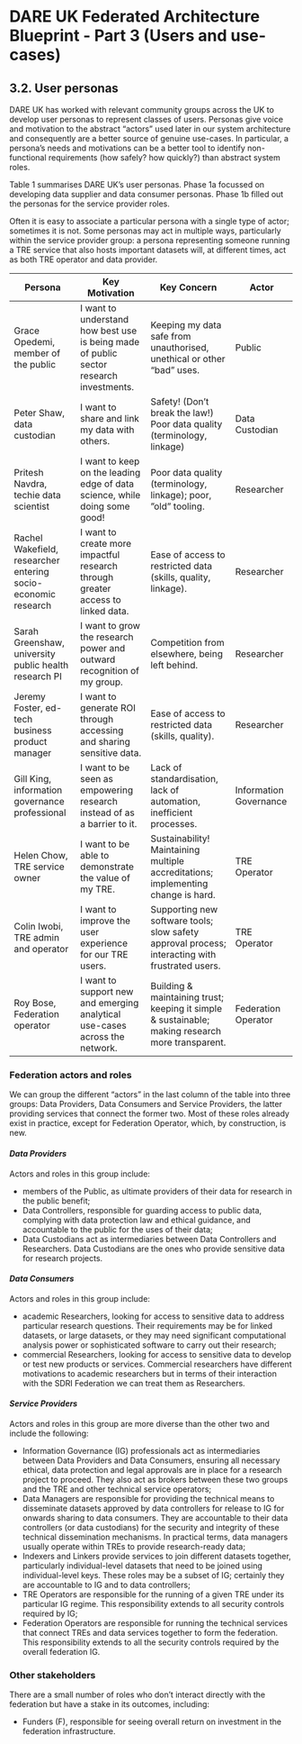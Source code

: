 # DARE UK Federated Architecture Blueprint - Part 3 (Users and use-cases)

## 3.2.	User personas

DARE UK has worked with relevant community groups across the UK to develop user personas to represent classes of users. Personas give voice and motivation to the abstract “actors” used later in our system architecture and consequently are a better source of genuine use-cases. In particular, a persona’s needs and motivations can be a better tool to identify non-functional requirements (how safely? how quickly?) than abstract system roles. 

Table 1 summarises DARE UK’s user personas. Phase 1a focussed on developing data supplier and data consumer personas. Phase 1b filled out the personas for the service provider roles.

Often it is easy to associate a particular persona with a single type of actor; sometimes it is not. Some personas may act in multiple ways, particularly within the service provider group: a persona representing someone running a TRE service that also hosts important datasets will, at different times, act as both TRE operator and data provider.

 | Persona	| Key Motivation	| Key Concern	| Actor | 
 |--- |--- |--- |--- |  
 | Grace Opedemi, member of the public | I want to understand how best use is being made of public sector research investments.  | Keeping my data safe from unauthorised, unethical or other “bad” uses. | Public | 
 | Peter Shaw, data custodian	| I want to share and link my data with others.	| Safety! (Don’t break the law!) Poor data quality (terminology, linkage)	| Data Custodian | 
 | Pritesh Navdra, techie data scientist	| I want to keep on the leading edge of data science, while doing some good! | 	Poor data quality (terminology, linkage); poor, ”old” tooling. | 	Researcher | 
 | Rachel Wakefield, researcher entering socio-economic research | 	I want to create more impactful research through greater access to linked data.	 | Ease of access to restricted data (skills, quality, linkage). | Researcher | 
 | Sarah Greenshaw, university public health research PI | I want to grow the research power and outward recognition of my group.  | Competition from elsewhere, being left behind. | Researcher | 
 | Jeremy Foster, ed-tech business product manager | 	I want to generate ROI through accessing and sharing sensitive data.	 | Ease of access to restricted data (skills, quality).	 | Researcher | 
 | Gill King, information governance professional | 	I want to be seen as empowering research instead of as a barrier to it.	 | Lack of standardisation, lack of automation, inefficient processes. | 	Information Governance | 
 | Helen Chow, TRE service owner	 | I want to be able to demonstrate the value of my TRE. | 	Sustainability! Maintaining multiple accreditations; implementing change is hard.	 | TRE Operator | 
 | Colin Iwobi, TRE admin and operator	 | I want to improve the user experience for our TRE users. | 	Supporting new software tools; slow safety approval process; interacting with frustrated users. | 	TRE Operator | 
 | Roy Bose, Federation operator | 	I want to support new and emerging analytical use-cases across the network. | 	Building & maintaining trust; keeping it simple & sustainable; making research more transparent. | 	Federation Operator | 

### Federation actors and roles

We can group the different “actors” in the last column of the table into three groups: Data
Providers, Data Consumers and Service Providers, the latter providing services that connect
the former two.
Most of these roles already exist in practice, except for Federation Operator, which, by
construction, is new.

#### _Data Providers_
Actors and roles in this group include:

- members of the Public, as ultimate providers of their data for research in the public
    benefit;
- Data Controllers, responsible for guarding access to public data, complying with data
    protection law and ethical guidance, and accountable to the public for the uses of
    their data;
- Data Custodians act as intermediaries between Data Controllers and Researchers.
    Data Custodians are the ones who provide sensitive data for research projects.

#### _Data Consumers_
Actors and roles in this group include:

- academic Researchers, looking for access to sensitive data to address particular
    research questions. Their requirements may be for linked datasets, or large datasets,
    or they may need significant computational analysis power or sophisticated software
    to carry out their research;
- commercial Researchers, looking for access to sensitive data to develop or test new
    products or services. Commercial researchers have different motivations to academic
    researchers but in terms of their interaction with the SDRI Federation we can treat
    them as Researchers.

#### _Service Providers_
Actors and roles in this group are more diverse than the other two and include the following:

- Information Governance (IG) professionals act as intermediaries between Data
    Providers and Data Consumers, ensuring all necessary ethical, data protection and
    legal approvals are in place for a research project to proceed. They also act as brokers
    between these two groups and the TRE and other technical service operators;
- Data Managers are responsible for providing the technical means to disseminate
    datasets approved by data controllers for release to IG for onwards sharing to data
    consumers. They are accountable to their data controllers (or data custodians) for the
    security and integrity of these technical dissemination mechanisms. In practical terms,
    data managers usually operate within TREs to provide research-ready data;
- Indexers and Linkers provide services to join different datasets together, particularly
    individual-level datasets that need to be joined using individual-level keys. These roles
    may be a subset of IG; certainly they are accountable to IG and to data controllers;
- TRE Operators are responsible for the running of a given TRE under its particular IG
    regime. This responsibility extends to all security controls required by IG;
- Federation Operators are responsible for running the technical services that connect
    TREs and data services together to form the federation. This responsibility extends to
    all the security controls required by the overall federation IG.


### Other stakeholders

There are a small number of roles who don’t interact directly with the federation but have a
stake in its outcomes, including:

- Funders (F), responsible for seeing overall return on investment in the federation
    infrastructure.


